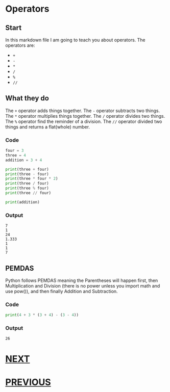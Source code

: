 # Operators

## Start
In this markdown file I am going to teach you about operators. The operators are:
- `+`
- `-`
- `*`
- `/`
- `%`
- `//`

## What they do
The `+` operator adds things together.
The `-` operator subtracts two things.
The `*` operator multiplies things together.
The `/` operator divides two things.
The `%` operator find the reminder of a division.
The `//` operator divided two things and returns a flat(whole) number.

### Code
```python
four = 3
three = 4
addition = 3 + 4

print(three + four)
print(three - four)
print(three * four * 2)
print(three / four)
print(three % four)
print(three // four)

print(addition)
```

### Output
```shell
7
1
24
1.333
1
1
7
```

## PEMDAS
Python follows PEMDAS meaning the Parentheses will happen first, then Multiplication and Division (there is no power unless you import math and use pow()), and then finally Addition and Subtraction.

### Code
```python
print(4 + 3 * (3 + 4) - (3 - 4))
```

### Output
```shell
26
```

# [NEXT]()

# [PREVIOUS](2.%20variables.md)
